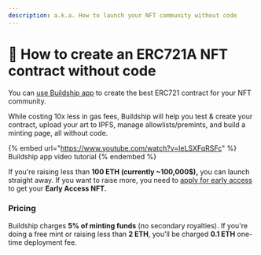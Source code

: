 ```yaml
---
description: a.k.a. How to launch your NFT community without code
---
```


# 🐶 How to create an ERC721A NFT contract without code

You can [use Buildship app](https://app.buildship.xyz) to create the best ERC721 contract for your NFT community.&#x20;

While costing 10x less in gas fees, Buildship will help you test & create your contract, upload your art to IPFS, manage allowlists/premints, and build a minting page, all without code.

{% embed url="https://www.youtube.com/watch?v=IeLSXFqRSFc" %}
Buildship app video tutorial
{% endembed %}

If you're raising less than **100 ETH (currently \~100,000$),** you can launch straight away. If you want to raise more, you need to [apply for early access](../apply-to-closed-alpha.md) to get your **Early Access NFT.**

### Pricing

Buildship charges **5% of minting funds** (no secondary royalties). If you're doing a free mint or raising less than **2 ETH**, you'll be charged **0.1 ETH** one-time deployment fee.

